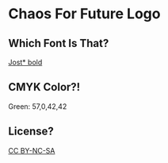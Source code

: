 # Chaos For Future Logo

## Which Font Is That?
[Jost* bold](https://fontsarena.com/jost-by-owen-earl/) 

## CMYK Color?!
Green: 57,0,42,42

## License?
[CC BY-NC-SA](https://creativecommons.org/licenses/by-nc-sa/4.0/legalcode)
